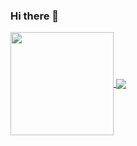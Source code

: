 ### Hi there 👋

<a href="https://github.com/scush989898">
  <img height= "165em" align="center" src="https://github-readme-stats.vercel.app/api/?username=scush989898&count_private=true&show_icons=true&theme=dark" />
  <img heigth= "165em" align="center" src="https://github-readme-stats.vercel.app/api/top-langs/?username=scush989898&layout=compact&theme=dark&langs_count=6" />
</a>

<!--
**scush989898/scush989898** is a ✨ _special_ ✨ repository because its `README.md` (this file) appears on your GitHub profile.

Here are some ideas to get you started:

- 🔭 I’m currently working on ...
- 🌱 I’m currently learning ...
- 👯 I’m looking to collaborate on ...
- 🤔 I’m looking for help with ...
- 💬 Ask me about ...
- 📫 How to reach me: ...
- 😄 Pronouns: ...
- ⚡ Fun fact: ...
-->
